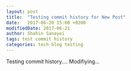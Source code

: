 ```yaml
---
layout: post
title:  "Testing commit history for New Post"
date:   2017-06-20 15:00 +0200
modifiedDate: 2017-06-21
author: Shahin Sanayei
tags: test commit history
categories: tech-blog testing
---
```

Testing commit history....
Modifiying...